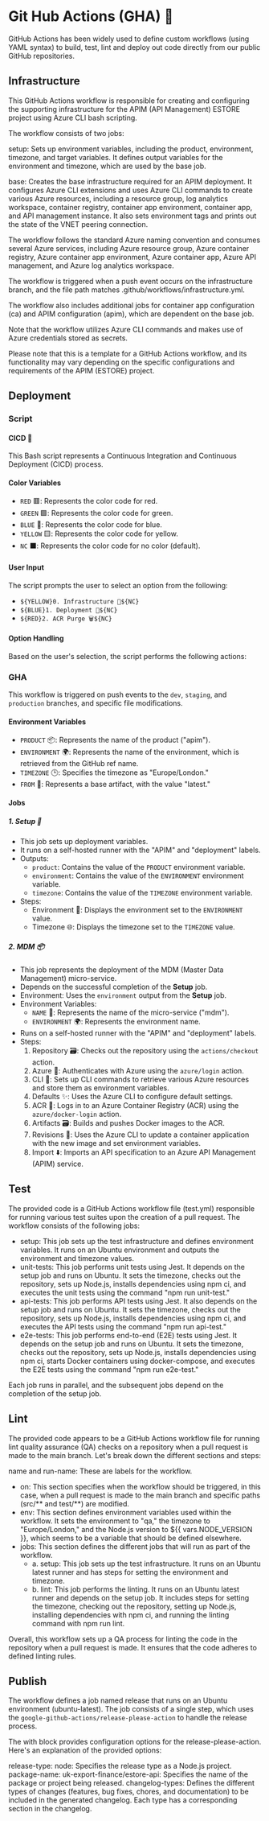 # Git Hub Actions (GHA) 🚀
GitHub Actions has been widely used to define custom workflows (using YAML syntax) to build, test, lint and deploy out code directly from our public GitHub repositories.

## Infrastructure
This GitHub Actions workflow is responsible for creating and configuring the supporting infrastructure for the APIM (API Management) ESTORE project using Azure CLI bash scripting.

The workflow consists of two jobs:

setup: Sets up environment variables, including the product, environment, timezone, and target variables. It defines output variables for the environment and timezone, which are used by the base job.

base: Creates the base infrastructure required for an APIM deployment. It configures Azure CLI extensions and uses Azure CLI commands to create various Azure resources, including a resource group, log analytics workspace, container registry, container app environment, container app, and API management instance. It also sets environment tags and prints out the state of the VNET peering connection.

The workflow follows the standard Azure naming convention and consumes several Azure services, including Azure resource group, Azure container registry, Azure container app environment, Azure container app, Azure API management, and Azure log analytics workspace.

The workflow is triggered when a push event occurs on the infrastructure branch, and the file path matches .github/workflows/infrastructure.yml.

The workflow also includes additional jobs for container app configuration (ca) and APIM configuration (apim), which are dependent on the base job.

Note that the workflow utilizes Azure CLI commands and makes use of Azure credentials stored as secrets.

Please note that this is a template for a GitHub Actions workflow, and its functionality may vary depending on the specific configurations and requirements of the APIM (ESTORE) project.

## Deployment
### Script
#### CICD 📝

This Bash script represents a Continuous Integration and Continuous Deployment (CICD) process.

#### Color Variables

- `RED` 🟥: Represents the color code for red.
- `GREEN` 🟩: Represents the color code for green.
- `BLUE` 🔵: Represents the color code for blue.
- `YELLOW` 🟨: Represents the color code for yellow.
- `NC` ⬛: Represents the color code for no color (default).

#### User Input

The script prompts the user to select an option from the following:

- `${YELLOW}0. Infrastructure 🔧${NC}`
- `${BLUE}1. Deployment 🧪${NC}`
- `${RED}2. ACR Purge 🗑️${NC}`

#### Option Handling

Based on the user's selection, the script performs the following actions:


### GHA
This workflow is triggered on push events to the `dev`, `staging`, and `production` branches, and specific file modifications.

#### Environment Variables

- `PRODUCT` 📦: Represents the name of the product ("apim").
- `ENVIRONMENT` 🌍: Represents the name of the environment, which is retrieved from the GitHub ref name.
- `TIMEZONE` 🕒: Specifies the timezone as "Europe/London."
- `FROM` 📁: Represents a base artifact, with the value "latest."

#### Jobs

##### 1. Setup 🔧

- This job sets up deployment variables.
- It runs on a self-hosted runner with the "APIM" and "deployment" labels.
- Outputs:
  - `product`: Contains the value of the `PRODUCT` environment variable.
  - `environment`: Contains the value of the `ENVIRONMENT` environment variable.
  - `timezone`: Contains the value of the `TIMEZONE` environment variable.
- Steps:
  - Environment 🧪: Displays the environment set to the `ENVIRONMENT` value.
  - Timezone 🌐: Displays the timezone set to the `TIMEZONE` value.

##### 2. MDM 📦️

- This job represents the deployment of the MDM (Master Data Management) micro-service.
- Depends on the successful completion of the **Setup** job.
- Environment: Uses the `environment` output from the **Setup** job.
- Environment Variables:
  - `NAME` 📁: Represents the name of the micro-service ("mdm").
  - `ENVIRONMENT` 🌍: Represents the environment name.
- Runs on a self-hosted runner with the "APIM" and "deployment" labels.
- Steps:
  1. Repository 🗃️: Checks out the repository using the `actions/checkout` action.
  2. Azure 🔐: Authenticates with Azure using the `azure/login` action.
  3. CLI 📝: Sets up CLI commands to retrieve various Azure resources and store them as environment variables.
  4. Defaults ✨: Uses the Azure CLI to configure default settings.
  5. ACR 🔐: Logs in to an Azure Container Registry (ACR) using the `azure/docker-login` action.
  6. Artifacts 🗃️: Builds and pushes Docker images to the ACR.
  7. Revisions 🔀: Uses the Azure CLI to update a container application with the new image and set environment variables.
  8. Import ⬇️: Imports an API specification to an Azure API Management (APIM) service.

## Test
The provided code is a GitHub Actions workflow file (test.yml) responsible for running various test suites upon the creation of a pull request. The workflow consists of the following jobs:

* setup: This job sets up the test infrastructure and defines environment variables. It runs on an Ubuntu environment and outputs the environment and timezone values.
* unit-tests: This job performs unit tests using Jest. It depends on the setup job and runs on Ubuntu. It sets the timezone, checks out the repository, sets up Node.js, installs dependencies using npm ci, and executes the unit tests using the command "npm run unit-test."
* api-tests: This job performs API tests using Jest. It also depends on the setup job and runs on Ubuntu. It sets the timezone, checks out the repository, sets up Node.js, installs dependencies using npm ci, and executes the API tests using the command "npm run api-test."
* e2e-tests: This job performs end-to-end (E2E) tests using Jest. It depends on the setup job and runs on Ubuntu. It sets the timezone, checks out the repository, sets up Node.js, installs dependencies using npm ci, starts Docker containers using docker-compose, and executes the E2E tests using the command "npm run e2e-test."

Each job runs in parallel, and the subsequent jobs depend on the completion of the setup job.

## Lint
The provided code appears to be a GitHub Actions workflow file for running lint quality assurance (QA) checks on a repository when a pull request is made to the main branch. Let's break down the different sections and steps:

name and run-name: These are labels for the workflow.

* on: This section specifies when the workflow should be triggered, in this case, when a pull request is made to the main branch and specific paths (src/** and test/**) are modified.
* env: This section defines environment variables used within the workflow. It sets the environment to "qa," the timezone to "Europe/London," and the Node.js version to ${{ vars.NODE_VERSION }}, which seems to be a variable that should be defined elsewhere.
* jobs: This section defines the different jobs that will run as part of the workflow.
    * a. setup: This job sets up the test infrastructure. It runs on an Ubuntu latest runner and has steps for setting the environment and timezone.
    * b. lint: This job performs the linting. It runs on an Ubuntu latest runner and depends on the setup job. It includes steps for setting the timezone, checking out the repository, setting up Node.js, installing dependencies with npm ci, and running the linting command with npm run lint.

Overall, this workflow sets up a QA process for linting the code in the repository when a pull request is made. It ensures that the code adheres to defined linting rules.

## Publish
The workflow defines a job named release that runs on an Ubuntu environment (ubuntu-latest). The job consists of a single step, which uses the `google-github-actions/release-please-action` to handle the release process.

The with block provides configuration options for the release-please-action. Here's an explanation of the provided options:

release-type: node: Specifies the release type as a Node.js project.
package-name: uk-export-finance/estore-api: Specifies the name of the package or project being released.
changelog-types: Defines the different types of changes (features, bug fixes, chores, and documentation) to be included in the generated changelog. Each type has a corresponding section in the changelog.

